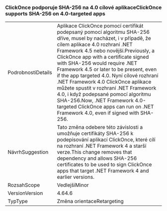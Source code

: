 ### <a name="clickonce-supports-sha-256-on-40-targeted-apps"></a><span data-ttu-id="7e7d8-101">ClickOnce podporuje SHA-256 na 4.0 cílové aplikace</span><span class="sxs-lookup"><span data-stu-id="7e7d8-101">ClickOnce supports SHA-256 on 4.0-targeted apps</span></span>

|   |   |
|---|---|
|<span data-ttu-id="7e7d8-102">Podrobnosti</span><span class="sxs-lookup"><span data-stu-id="7e7d8-102">Details</span></span>|<span data-ttu-id="7e7d8-103">Aplikace ClickOnce pomocí certifikát podepsaný pomocí algoritmu SHA-256 dříve, musel by nacházet, i v případě, že cílem aplikace 4.0 rozhraní .NET Framework 4.5 nebo novější.</span><span class="sxs-lookup"><span data-stu-id="7e7d8-103">Previously, a ClickOnce app with a certificate signed with SHA-256 would require .NET Framework 4.5 or later to be present, even if the app targeted 4.0.</span></span> <span data-ttu-id="7e7d8-104">Nyní cílové rozhraní .NET Framework 4.0 ClickOnce aplikace můžete spustit v rozhraní .NET Framework 4.0, i když podepsané pomocí algoritmu SHA-256.</span><span class="sxs-lookup"><span data-stu-id="7e7d8-104">Now, .NET Framework 4.0-targeted ClickOnce apps can run on .NET Framework 4.0, even if signed with SHA-256.</span></span>|
|<span data-ttu-id="7e7d8-105">Návrh</span><span class="sxs-lookup"><span data-stu-id="7e7d8-105">Suggestion</span></span>|<span data-ttu-id="7e7d8-106">Tato změna odebere této závislosti a umožňuje certifikáty SHA-256 k podepisování aplikací ClickOnce, které cílí na rozhraní .NET Framework 4 a starší verze.</span><span class="sxs-lookup"><span data-stu-id="7e7d8-106">This change removes that dependency and allows SHA-256 certificates to be used to sign ClickOnce apps that target .NET Framework 4 and earlier versions.</span></span>|
|<span data-ttu-id="7e7d8-107">Rozsah</span><span class="sxs-lookup"><span data-stu-id="7e7d8-107">Scope</span></span>|<span data-ttu-id="7e7d8-108">Vedlejší</span><span class="sxs-lookup"><span data-stu-id="7e7d8-108">Minor</span></span>|
|<span data-ttu-id="7e7d8-109">Version</span><span class="sxs-lookup"><span data-stu-id="7e7d8-109">Version</span></span>|<span data-ttu-id="7e7d8-110">4.6</span><span class="sxs-lookup"><span data-stu-id="7e7d8-110">4.6</span></span>|
|<span data-ttu-id="7e7d8-111">Typ</span><span class="sxs-lookup"><span data-stu-id="7e7d8-111">Type</span></span>|<span data-ttu-id="7e7d8-112">Změna orientace</span><span class="sxs-lookup"><span data-stu-id="7e7d8-112">Retargeting</span></span>|

